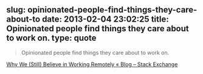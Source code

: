 slug: opinionated-people-find-things-they-care-about-to
date: 2013-02-04 23:02:25
title: Opinionated people find things they care about to work on.
type: quote
---

> Opinionated people find things they care about to work on.

[Why We (Still) Believe in Working Remotely « Blog – Stack Exchange](http://blog.stackoverflow.com/2013/02/why-we-still-believe-in-working-remotely/)
